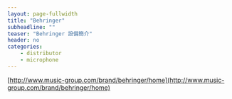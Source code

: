 ```yaml
---
layout: page-fullwidth
title: "Behringer"
subheadline: ""
teaser: "Behringer 設備簡介"
header: no
categories:
    - distributor
    - microphone
---
```

[http://www.music-group.com/brand/behringer/home](http://www.music-group.com/brand/behringer/home)

